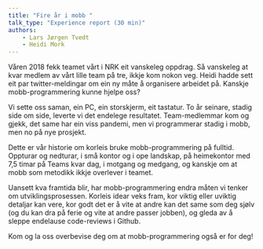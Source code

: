 ```yaml
---
title: "Fire år i mobb "
talk_type: "Experience report (30 min)"
authors:
    - Lars Jørgen Tvedt
    - Heidi Mork
---
```

Våren 2018 fekk teamet vårt i NRK eit vanskeleg oppdrag. Så vanskeleg at kvar medlem av vårt lille team på tre, ikkje kom nokon veg. Heidi hadde sett eit par twitter-meldingar om ein ny måte å organisere arbeidet på. Kanskje mobb-programmering kunne hjelpe oss? 

Vi sette oss saman, ein PC, ein storskjerm, eit tastatur. To år seinare, stadig side om side, leverte vi det endelege resultatet. Team-medlemmar kom og gjekk, det same har ein viss pandemi, men vi programmerar stadig i mobb, men no på nye prosjekt. 

Dette er vår historie om korleis bruke mobb-programmering på fulltid. Oppturar og nedturar, i små kontor og i ope landskap, på heimekontor med 7,5 timar på Teams kvar dag, i motgang og medgang, og kanskje om at mobb som metodikk ikkje overlever i teamet. 

Uansett kva framtida blir, har mobb-programmering endra måten vi tenker om utviklingsprosessen. Korleis idear veks fram, kor viktig eller uviktig detaljar kan vere, kor godt det er å vite at andre kan det same som deg sjølv (og du kan dra på ferie og vite at andre passer jobben), og gleda av å sleppe endelause code-reviews i Github. 

Kom og la oss overbevise deg om at mobb-programmering også er for deg! 
